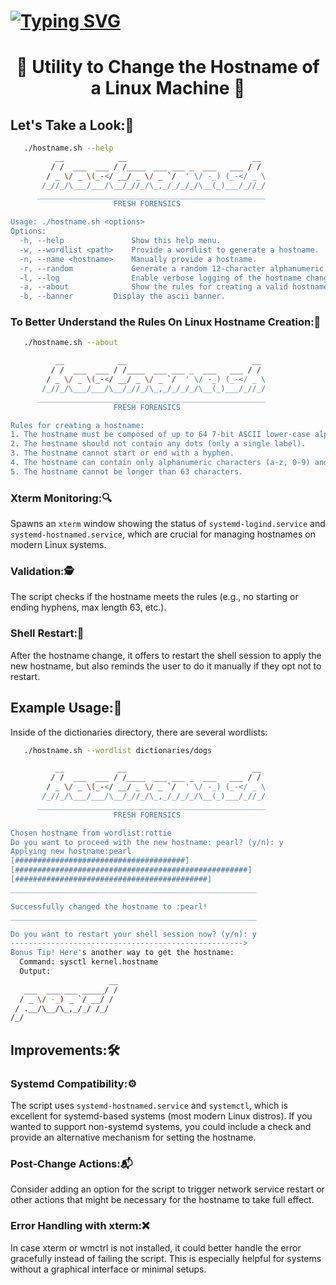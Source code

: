 # [![Typing SVG](https://readme-typing-svg.demolab.com?font=Fira+Code&size=19&pause=1000&color=00F705&center=true&width=435&lines=Linux+Hostname+Changer+💻;Command+Line+Junky+💊;Crappy+Bash+Script+Writer+🗒;Seeker+Of+Linux+Knowledge+📚)](https://git.io/typing-svg)

<h1 align="center"> 
📛 Utility to Change the Hostname of a Linux Machine 🤖
</h1>

## Let's Take a Look:👀
```bash
   ./hostname.sh --help
          __            __                            __
         / /  ___  ___ / /____  ___ ___ _  ___   ___ / /
        / _ \/ _ \(_-</ __/ _ \/ _ `/  ' \/ -_) (_-</ _ \
       /_//_/\___/___/\__/_//_/\_,_/_/_/_/\__(_)___/_//_/
      ___________________________________________________
                       FRESH FORENSICS

Usage: ./hostname.sh <options>
Options:
  -h, --help               Show this help menu.
  -w, --wordlist <path>    Provide a wordlist to generate a hostname.
  -n, --name <hostname>    Manually provide a hostname.
  -r, --random             Generate a random 12-character alphanumeric hostname.
  -l, --log                Enable verbose logging of the hostname change.
  -a, --about              Show the rules for creating a valid hostname.
  -b, --banner		   Display the ascii banner.
```
### To Better Understand the Rules On Linux Hostname Creation:📐
```bash
   ./hostname.sh --about

          __            __                            __
         / /  ___  ___ / /____  ___ ___ _  ___   ___ / /
        / _ \/ _ \(_-</ __/ _ \/ _ `/  ' \/ -_) (_-</ _ \
       /_//_/\___/___/\__/_//_/\_,_/_/_/_/\__(_)___/_//_/
      ___________________________________________________
                       FRESH FORENSICS

Rules for creating a hostname:
1. The hostname must be composed of up to 64 7-bit ASCII lower-case alphanumeric characters or hyphens.
2. The hostname should not contain any dots (only a single label).
3. The hostname cannot start or end with a hyphen.
4. The hostname can contain only alphanumeric characters (a-z, 0-9) and hyphens (-).
5. The hostname cannot be longer than 63 characters.
```

### Xterm Monitoring:🔍
Spawns an `xterm` window showing the status of `systemd-logind.service` and `systemd-hostnamed.service`, which are crucial for managing hostnames on modern Linux systems.

### Validation:🕵️ 
The script checks if the hostname meets the rules (e.g., no starting or ending hyphens, max length 63, etc.).

### Shell Restart:🐚
After the hostname change, it offers to restart the shell session to apply the new hostname, but also reminds the user to do it manually if they opt not to restart.

## Example Usage:📖
Inside of the dictionaries directory, there are several wordlists:
```bash
   ./hostname.sh --wordlist dictionaries/dogs

          __            __                            __
         / /  ___  ___ / /____  ___ ___ _  ___   ___ / /
        / _ \/ _ \(_-</ __/ _ \/ _ `/  ' \/ -_) (_-</ _ \
       /_//_/\___/___/\__/_//_/\_,_/_/_/_/\__(_)___/_//_/
      ___________________________________________________
                       FRESH FORENSICS

Chosen hostname from wordlist:rottie
Do you want to proceed with the new hostname: pearl? (y/n): y
Applying new hostname:pearl
[######################################]
[####################################################]
[###########################################]
_______________________________________________________

Successfully changed the hostname to :pearl!
_______________________________________________________

Do you want to restart your shell session now? (y/n): y
---------------------------------------------------->
Bonus Tip! Here's another way to get the hostname:
  Command: sysctl kernel.hostname
  Output:
                      __
   ___  ___ ___ _____/ /
  / _ \/ -_) _ `/ __/ / 
 / .__/\__/\_,_/_/ /_/  
/_/  

```

## Improvements:🛠
### Systemd Compatibility:⚙️ 
The script uses `systemd-hostnamed.service` and `systemctl`, which is excellent for systemd-based systems (most modern Linux distros). 
If you wanted to support non-systemd systems, you could include a check and provide an alternative mechanism for setting the hostname.

### Post-Change Actions:📬 
Consider adding an option for the script to trigger network service restart or other actions that might be necessary for the hostname to take full effect.

### Error Handling with xterm:❌ 
In case xterm or wmctrl is not installed, it could better handle the error gracefully instead of failing the script. This is especially helpful for systems without a graphical interface or minimal setups.















<!-- Providing this material to the world is costing me greatly. -->
